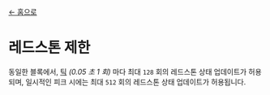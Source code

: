 [← 홈으로](../)
# 레드스톤 제한

동일한 블록에서, [틱](https://minecraft.fandom.com/ko/wiki/틱) _(0.05 초 1 회)_ 마다 최대 `128` 회의 레드스톤 상태 업데이트가 허용되며, 일시적인 피크 시에는 최대 `512` 회의 레드스톤 상태 업데이트가 허용됩니다.